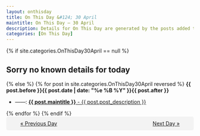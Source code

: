 ```yaml
---
layout: onthisday
title: On This Day &#124; 30 April
maintitle: On This Day — 30 April
description: Details for On This Day are generated by the posts added to the website so the content is subject to changes/updates over time.
categories: [On This Day]
---
```


{% if site.categories.OnThisDay30April == null %}
<h2>Sorry no known details for today</h2>
{% else %}
{% for post in site.categories.OnThisDay30April reversed %}
<strong>{{ post.before }}{{ post.date | date: "%e %B %Y" }}{{ post.after }}</strong>
<ul>
<li> ——: <a class="{{ post.class }}" href="{{ post.url }}"><strong>{{ post.maintitle }}</strong> - {{ post.post_description }}</a></li>
</ul>
{% endfor %}
{% endif %}
<br />
<div style="background-color: #f3f3f3; padding: 10px; border-radius: 5px; text-align: center; display: flex; justify-content: space-evenly;">
<a href="/onthisday/04/04-29">« Previous Day</a>
<span style="visibility:hidden;">[ Visit Leap Year February 29 ]</span>
<a href="/onthisday/05/05-01">Next Day »</a>
</div>
